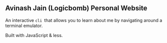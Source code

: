 ## Avinash Jain (Logicbomb) Personal Website

An interactive `cli `that allows you to learn about me by navigating around a terminal emulator.

Built with JavaScript & less.
